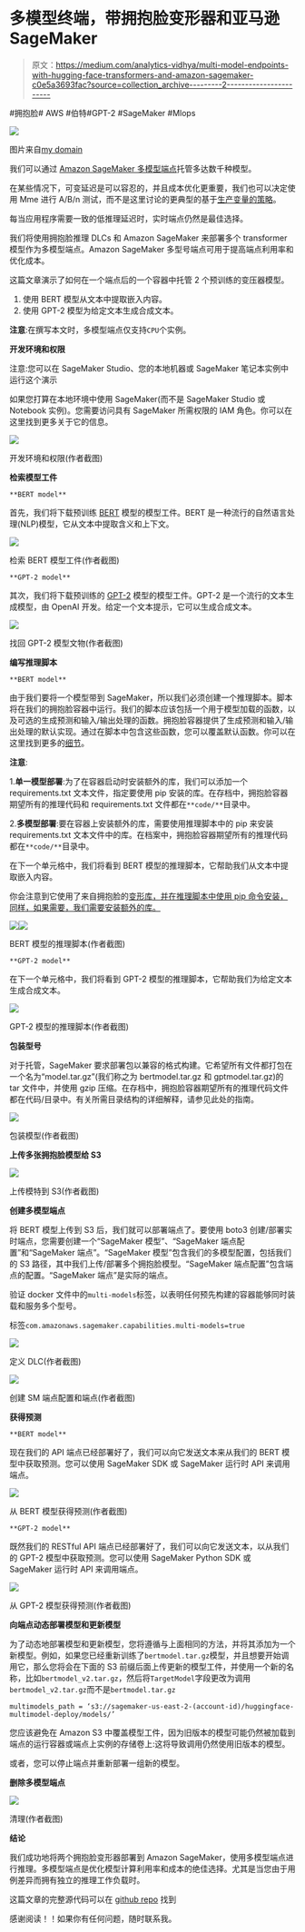 # 多模型终端，带拥抱脸变形器和亚马逊 SageMaker

> 原文：<https://medium.com/analytics-vidhya/multi-model-endpoints-with-hugging-face-transformers-and-amazon-sagemaker-c0e5a3693fac?source=collection_archive---------2----------------------->

#拥抱脸# AWS #伯特#GPT-2 #SageMaker #Mlops

![](img/7045d2c765064c20056e52dcafb40286.png)

图片来自[my domain](https://www.mydomaine.com/dragon-tree-care-4797058)

我们可以通过 [Amazon SageMaker 多模型端点](https://docs.aws.amazon.com/sagemaker/latest/dg/multi-model-endpoints.html)托管多达数千种模型。

在某些情况下，可变延迟是可以容忍的，并且成本优化更重要，我们也可以决定使用 Mme 进行 A/B/n 测试，而不是这里讨论的更典型的基于[生产变量的策略](https://aws.amazon.com/blogs/machine-learning/a-b-testing-ml-models-in-production-using-amazon-sagemaker/)。

每当应用程序需要一致的低推理延迟时，实时端点仍然是最佳选择。

我们将使用拥抱脸推理 DLCs 和 Amazon SageMaker 来部署多个 transformer 模型作为多模型端点。Amazon SageMaker 多型号端点可用于提高端点利用率和优化成本。

这篇文章演示了如何在一个端点后的一个容器中托管 2 个预训练的变压器模型。

1.  使用 BERT 模型从文本中提取嵌入内容。
2.  使用 GPT-2 模型为给定文本生成合成文本。

**注意**:在撰写本文时，多模型端点仅支持`CPU`个实例。

**开发环境和权限**

注意:您可以在 SageMaker Studio、您的本地机器或 SageMaker 笔记本实例中运行这个演示

如果您打算在本地环境中使用 SageMaker(而不是 SageMaker Studio 或 Notebook 实例)。您需要访问具有 SageMaker 所需权限的 IAM 角色。你可以在这里找到更多关于它的信息。

![](img/a66ddf3545df7f83f528f384993127eb.png)

开发环境和权限(作者截图)

**检索模型工件**

`**BERT model**`

首先，我们将下载预训练 [BERT](https://arxiv.org/abs/1810.04805) 模型的模型工件。BERT 是一种流行的自然语言处理(NLP)模型，它从文本中提取含义和上下文。

![](img/647f8ebd21a0d28935bd11496932d355.png)

检索 BERT 模型工件(作者截图)

`**GPT-2 model**`

其次，我们将下载预训练的 [GPT-2](https://d4mucfpksywv.cloudfront.net/better-language-models/language_models_are_unsupervised_multitask_learners.pdf) 模型的模型工件。GPT-2 是一个流行的文本生成模型，由 OpenAI 开发。给定一个文本提示，它可以生成合成文本。

![](img/4b1f0a4e703d8eb3ecc94f91592ad8d5.png)

找回 GPT-2 模型文物(作者截图)

**编写推理脚本**

`**BERT model**`

由于我们要将一个模型带到 SageMaker，所以我们必须创建一个推理脚本。脚本将在我们的拥抱脸容器中运行。我们的脚本应该包括一个用于模型加载的函数，以及可选的生成预测和输入/输出处理的函数。拥抱脸容器提供了生成预测和输入/输出处理的默认实现。通过在脚本中包含这些函数，您可以覆盖默认函数。你可以在这里找到更多的[细节](https://sagemaker.readthedocs.io/en/stable/frameworks/pytorch/using_pytorch.html#serve-a-pytorch-model)。

**注意**:

1.**单一模型部署**:为了在容器启动时安装额外的库，我们可以添加一个 requirements.txt 文本文件，指定要使用 pip 安装的库。在存档中，拥抱脸容器期望所有的推理代码和 requirements.txt 文件都在`**code/**`目录中。

2.**多模型部署**:要在容器上安装额外的库，需要使用推理脚本中的 pip 来安装 requirements.txt 文本文件中的库。在档案中，拥抱脸容器期望所有的推理代码都在`**code/**`目录中。

在下一个单元格中，我们将看到 BERT 模型的推理脚本，它帮助我们从文本中提取嵌入内容。

你会注意到它使用了来自拥抱脸的[变形库，并在推理脚本中使用 pip 命令安装，同样，如果需要，我们需要安装额外的库。](https://huggingface.co/docs/transformers/index)

![](img/a699240630ebb4d5cf83a5a304cadfa6.png)![](img/6d3946785b69591e8233c6f34f5fd176.png)

BERT 模型的推理脚本(作者截图)

`**GPT-2 model**`

在下一个单元格中，我们将看到 GPT-2 模型的推理脚本，它帮助我们为给定文本生成合成文本。

![](img/9d38f826ab1d656038b2e2bf8af5eb8a.png)

GPT-2 模型的推理脚本(作者截图)

**包装型号**

对于托管，SageMaker 要求部署包以兼容的格式构建。它希望所有文件都打包在一个名为“model.tar.gz”(我们称之为 bertmodel.tar.gz 和 gptmodel.tar.gz)的 tar 文件中，并使用 gzip 压缩。在存档中，拥抱脸容器期望所有的推理代码文件都在代码/目录中。有关所需目录结构的详细解释，请参见此处的指南。

![](img/2e0464a331a9dc99d56c6a695f1d4ffe.png)

包装模型(作者截图)

**上传多张拥抱脸模型给 S3**

![](img/512a77547eb6d5b91d012bf8bb55ff4b.png)

上传模特到 S3(作者截图)

**创建多模型端点**

将 BERT 模型上传到 S3 后，我们就可以部署端点了。要使用 boto3 创建/部署实时端点，您需要创建一个“SageMaker 模型”、“SageMaker 端点配置”和“SageMaker 端点”。“SageMaker 模型”包含我们的多模型配置，包括我们的 S3 路径，其中我们上传/部署多个拥抱脸模型。“SageMaker 端点配置”包含端点的配置。“SageMaker 端点”是实际的端点。

验证 docker 文件中的`multi-models`标签，以表明任何预先构建的容器能够同时装载和服务多个型号。

标签`com.amazonaws.sagemaker.capabilities.multi-models=true`

![](img/2cafee9f7e96422e1e69a7e7dad5e43d.png)

定义 DLC(作者截图)

![](img/be61930e7e3889e555a278beb753b60e.png)

创建 SM 端点配置和端点(作者截图)

**获得预测**

`**BERT model**`

现在我们的 API 端点已经部署好了，我们可以向它发送文本来从我们的 BERT 模型中获取预测。您可以使用 SageMaker SDK 或 SageMaker 运行时 API 来调用端点。

![](img/5b3d0447e1be3f0ce3acb0c14e699f47.png)

从 BERT 模型获得预测(作者截图)

`**GPT-2 model**`

既然我们的 RESTful API 端点已经部署好了，我们可以向它发送文本，以从我们的 GPT-2 模型中获取预测。您可以使用 SageMaker Python SDK 或 SageMaker 运行时 API 来调用端点。

![](img/aa8679c53db003766fb91a9027eb9528.png)

从 GPT-2 模型获得预测(作者截图)

**向端点动态部署模型和更新模型**

为了动态地部署模型和更新模型，您将遵循与上面相同的方法，并将其添加为一个新模型。例如，如果您已经重新训练了`bertmodel.tar.gz`模型，并且想要开始调用它，那么您将会在下面的 S3 前缀后面上传更新的模型工件，并使用一个新的名称，比如`bertmodel_v2.tar.gz`，然后将`TargetModel`字段更改为调用`bertmodel_v2.tar.gz`而不是`bertmodel.tar.gz`

```
multimodels_path = ‘s3://sagemaker-us-east-2-(account-id)/huggingface-multimodel-deploy/models/’
```

您应该避免在 Amazon S3 中覆盖模型工件，因为旧版本的模型可能仍然被加载到端点的运行容器或端点上实例的存储卷上:这将导致调用仍然使用旧版本的模型。

或者，您可以停止端点并重新部署一组新的模型。

**删除多模型端点**

![](img/310921125c1e93d6dc5598470eeeb692.png)

清理(作者截图)

**结论**

我们成功地将两个拥抱脸变形器部署到 Amazon SageMaker，使用多模型端点进行推理。多模型端点是优化模型计算利用率和成本的绝佳选择。尤其是当您由于用例差异而拥有独立的推理工作负载时。

这篇文章的完整源代码可以在 [github repo](https://github.com/Vinayaks117/AWS-SageMaker-Examples/blob/main/03_MultiModelEndpointWithHuggingFace/huggingface-sagemaker-multi-model-endpoint.ipynb) 找到

感谢阅读！！如果你有任何问题，随时联系我。